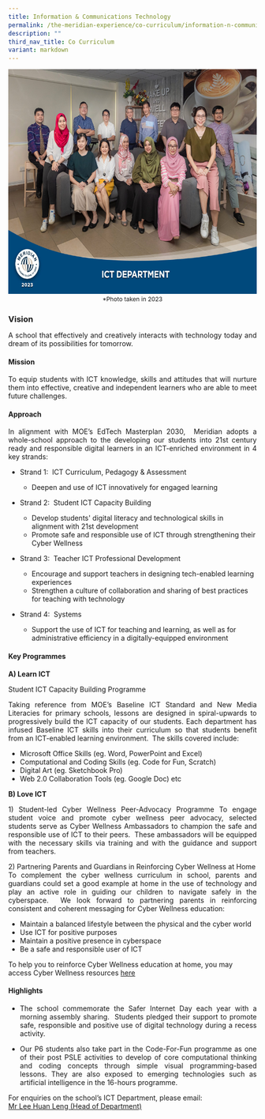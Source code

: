 ```yaml
---
title: Information & Communications Technology
permalink: /the-meridian-experience/co-curriculum/information-n-communications-technology/
description: ""
third_nav_title: Co Curriculum
variant: markdown
---
```

<img src="/images/Our%20Staff/2023%20Dept%20Photos/ICT__Formal_min.jpg" style="width:650px;height:455px;float:center">
<p style="margin-bottom:0; margin-top:0; font-size: 12px; text-align:center;">*Photo taken in 2023</p>

<h3 style="margin-bottom:0; margin-top:1;"> Vision</h3>

<p align="justify">A school that effectively and creatively interacts with technology today and dream of its possibilities for tomorrow.</p>

#### Mission
<p align="justify">To equip students with ICT knowledge, skills and attitudes that will nurture them into effective, creative and independent learners who are able to meet future challenges.</p>

#### Approach
<p align="justify">In alignment with MOE’s EdTech Masterplan 2030,&nbsp; Meridian adopts a whole-school approach to the developing our students into 21st century ready and responsible digital learners in an ICT-enriched environment in 4 key strands:</p>

*   Strand 1:&nbsp; ICT Curriculum, Pedagogy &amp; Assessment
	*   Deepen and use of ICT innovatively for engaged learning

*   Strand 2:&nbsp; Student ICT Capacity Building
	*   Develop students' digital literacy and technological skills in alignment with 21st development
	*   Promote safe and responsible use of ICT through strengthening their Cyber Wellness

*   Strand 3:&nbsp; Teacher ICT Professional Development
	*   Encourage and support teachers in designing tech-enabled learning experiences
	*   Strengthen a culture of collaboration and sharing of best practices for teaching with technology

*   Strand 4:&nbsp; Systems
	*   Support the use of ICT for teaching and learning, as well as for administrative efficiency in a digitally-equipped environment

#### Key Programmes

**A) Learn ICT**

Student ICT Capacity Building Programme

<p align="justify">Taking reference from MOE’s Baseline ICT Standard and New Media Literacies for primary schools, lessons are designed in spiral-upwards to progressively build the ICT capacity of our students. Each department has infused Baseline ICT skills into their curriculum so that students benefit from an ICT-enabled learning environment.&nbsp;&nbsp;The skills covered include:</p>

*   Microsoft Office Skills (eg. Word, PowerPoint and Excel)
*   Computational and Coding Skills (eg. Code for Fun, Scratch)
*   Digital Art (eg. Sketchbook Pro)
*   Web 2.0 Collaboration Tools (eg. Google Doc) etc

<b>B) Love ICT</b>
<p align="justify">1) Student-led Cyber Wellness Peer-Advocacy Programme
To engage student voice and promote cyber wellness peer advocacy, selected students serve as Cyber Wellness Ambassadors to champion the safe and responsible use of ICT to their peers.&nbsp; These ambassadors will be equipped with the necessary skills via training and with the guidance and support from teachers.</p>


<p align="justify">2) Partnering Parents and Guardians in Reinforcing Cyber Wellness at Home<br>
To complement the cyber wellness curriculum in school, parents and guardians could set a good example at home in the use of technology and play an active role in guiding our children to navigate safely in the cyberspace.&nbsp; We look forward to partnering parents in reinforcing consistent and coherent messaging for Cyber Wellness education:</p>

*   Maintain a balanced lifestyle between the physical and the cyber world
*   Use ICT for positive purposes
*   Maintain a positive presence in cyberspace
*   Be a safe and responsible user of ICT

To help you to reinforce Cyber&nbsp;Wellness&nbsp;education at home, you may access Cyber Wellness resources 
<a href="https://meridianpri.moe.edu.sg/communications/resources-for-parents/cyber-wellness">here</a>

#### Highlights

*   <p align="justify">The school commemorate the Safer Internet Day each year with a morning assembly sharing.&nbsp; Students pledged their support to promote safe, responsible and positive use of digital technology during a recess activity.</p>
  
*   <p align="justify">Our P6 students also take part in the Code-For-Fun programme as one of their post PSLE activities to develop of core computational thinking and coding concepts through simple visual programming-based lessons.  They are also exposed to emerging technologies such as artificial intelligence in the 16-hours programme.</p>


For enquiries on the school’s ICT Department, please email:<br>
<a href="mailto:lee_huan_leng@moe.edu.sg">Mr Lee Huan Leng (Head of Department)</a>